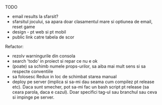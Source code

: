 TODO
- email results la sfarsit?
- sfarsitul jocului, sa apara doar clasamentul mare si optiunea de email, reset game
- design - pt web si pt mobil
- public link catre tabela de scor

Refactor:
- rezolv warningurile din consola
- search 'todo' in proiect si repar ce nu e ok
- (poate) sa schimb numele props-urilor, sa aiba mai mult sens si sa respecte conventiile
- sa folosesc Redux in loc de schimbat starea manual
- deploy pe server (implica si sa-mi dau seama cum compilez pt release etc). Daca sunt smecher, pot sa-mi fac un bash script pt release (sa ceara parola, daca e cazul). Doar specifici tag-ul sau branchul sau ceva si impinge pe server.
